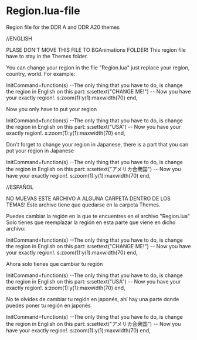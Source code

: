 # Region.lua-file
 Region file for the DDR A and DDR A20 themes

//ENGLISH

PLASE DON'T MOVE THIS FILE TO BGAnimations FOLDER!
This region file have to stay in the Themes folder.

You can change your region in the file "Region.lua"
just replace your region, country, world.
For example:

InitCommand=function(s) 
	--The only thing that you have to do, is change the region in English on this part:
	s:settext("CHANGE ME!")
	-- Now you have your exactly region!.
	s:zoom(1):y(1):maxwidth(70) end,

Now you only have to put your region

InitCommand=function(s) 
	--The only thing that you have to do, is change the region in English on this part:
	s:settext("USA")
	-- Now you have your exactly region!.
	s:zoom(1):y(1):maxwidth(70) end,		

Don't forget to change your region in Japanese, there is a part that you can put your region
in Japanese

InitCommand=function(s) 
	--The only thing that you have to do, is change the region in English on this part:
	s:settext("アメリカ合衆国")
	-- Now you have your exactly region!.
	s:zoom(1):y(1):maxwidth(70) end,

//ESPAÑOL

NO MUEVAS ESTE ARCHIVO A ALGUNA CARPETA DENTRO DE LOS TEMAS!
Este archivo tiene que quedarse en la carpeta Themes.

Puedes cambiar la región en la que te encuentres en el archivo "Region.lua" 
Solo tienes que reemplazar la región en esta parte que viene en dicho archivo:

InitCommand=function(s) 
	--The only thing that you have to do, is change the region in English on this part:
	s:settext("CHANGE ME!")
	-- Now you have your exactly region!.
	s:zoom(1):y(1):maxwidth(70) end,

Ahora solo tienes que cambiar tu región

InitCommand=function(s) 
	--The only thing that you have to do, is change the region in English on this part:
	s:settext("USA")
	-- Now you have your exactly region!.
	s:zoom(1):y(1):maxwidth(70) end,	

No te olvides de cambiar tu región en japonés, ahí hay una parte donde puedes poner tu región
en japonés

InitCommand=function(s) 
	--The only thing that you have to do, is change the region in English on this part:
	s:settext("アメリカ合衆国")
	-- Now you have your exactly region!.
	s:zoom(1):y(1):maxwidth(70) end,

